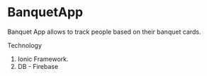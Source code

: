 # BanquetApp
Banquet App allows to track people based on their banquet cards.

Technology
1. Ionic Framework.
2. DB - Firebase
